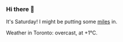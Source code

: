 ### Hi there :wave:

It's Saturday! I might be putting some [miles](https://www.strava.com/athletes/889963) in.

Weather in Toronto: overcast, at +1°C.
